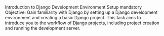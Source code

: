  Introduction to Django Development Environment Setup
mandatory
Objective: Gain familiarity with Django by setting up a Django development environment and creating a basic Django project. This task aims to introduce you to the workflow of Django projects, including project creation and running the development server.
